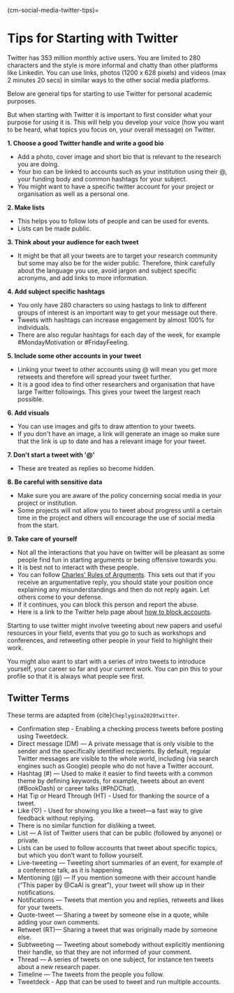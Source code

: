 (cm-social-media-twitter-tips)=
# Tips for Starting with Twitter

Twitter has 353 million monthly active users.
You are limited to 280 characters and the style is more informal and chatty than other platforms like Linkedin.
You can use links, photos (1200 x 628 pixels) and videos (max 2 minutes 20 secs) in similar ways to the other social media platforms.

Below are general tips for starting to use Twitter for personal academic purposes.

But when starting with Twitter it is important to first consider what your purpose for using it is.
This will help you develop your voice (how you want to be heard, what topics you focus on, your overall message) on Twitter.

**1. Choose a good Twitter handle and write a good bio**

* Add a photo, cover image and short bio that is relevant to the research you are doing.
* Your bio can be linked to accounts such as your institution using their @, your funding body and common hashtags for your subject.
* You might want to have a specific twitter account for your project or organisation as well as a personal one.

**2. Make lists**

* This helps you to follow lots of people and can be used for events.
* Lists can be made public.

**3. Think about your audience for each tweet**

* It might be that all your tweets are to target your research community but some may also be for the wider public.
Therefore, think carefully about the language you use, avoid jargon and subject specific acronyms, and add links to more information.

**4. Add subject specific hashtags**

* You only have 280 characters so using hastags to link to different groups of interest is an important way to get your message out there.
* Tweets with hashtags can increase engagement by almost 100% for individuals.
* There are also regular hashtags for each day of the week, for example #MondayMotivation or #FridayFeeling.

**5. Include some other accounts in your tweet**

* Linking your tweet to other accounts using @ will mean you get more retweets and therefore will spread your tweet further.
* It is a good idea to find other researchers and organisation that have large Twitter followings.
This gives your tweet the largest reach possible.

**6. Add visuals**

* You can use images and gifs to draw attention to your tweets.
* If you don't have an image, a link will generate an image so make sure that the link is up to date and has a relevant image for your tweet.

**7. Don't start a tweet with '@'**

* These are treated as replies so become hidden.

**8. Be careful with sensitive data**

* Make sure you are aware of the policy concerning social media in your project or institution.
* Some projects will not allow you to tweet about progress until a certain time in the project and others will encourage the use of social media from the start.

**9. Take care of yourself**

* Not all the interactions that you have on twitter will be pleasant as some people find fun in starting arguments or being offensive towards you.
* It is best not to interact with these people.
* You can follow [Charles' Rules of Arguments](https://geekfeminism.wikia.org/wiki/Charles%27_Rules_of_Argument).
This sets out that if you receive an argumentative reply, you should state your position once explaining any misunderstandings and then do not reply again.
Let others come to your defense.
* If it continues, you can block this person and report the abuse.
* Here is a link to the Twitter help page about [how to block accounts](https://help.twitter.com/en/using-twitter/blocking-and-unblocking-accounts).

Starting to use twitter might involve tweeting about new papers and useful resources in your field, events that you go to such as workshops and conferences, and retweeting other people in your field to highlight their work.

You might also want to start with a series of intro tweets to introduce yourself, your career so far and your current work.
You can pin this to your profile so that it is always what people see first.


## Twitter Terms

These terms are adapted from {cite}`Cheplygina2020twitter`.

* Confirmation step - Enabling a checking process tweets before posting using Tweetdeck.
* Direct message (DM) — A private message that is only visible to the sender and the specifically identified recipients.
By default, regular Twitter messages are visible to the whole world, including (via search engines such as Google) people who do not have a Twitter account.
* Hashtag (#) — Used to make it easier to find tweets with a common theme by defining keywords, for example, tweets about an event (#BookDash) or career talks (#PhDChat).
* Hat Tip or Heard Through (HT) - Used for thanking the source of a tweet.
* Like (♡) - Used for showing you like a tweet—a fast way to give feedback without replying.
* There is no similar function for disliking a tweet.
* List — A list of Twitter users that can be public (followed by anyone) or private.
* Lists can be used to follow accounts that tweet about specific topics, but which you don’t want to follow yourself.
* Live-tweeting — Tweeting short summaries of an event, for example of a conference talk, as it is happening.
* Mentioning (@) — If you mention someone with their account handle (“This paper by @CaAl is great”), your tweet will show up in their notifications.
* Notifications — Tweets that mention you and replies, retweets and likes for your tweets.
* Quote-tweet — Sharing a tweet by someone else in a quote, while adding your own comments.
* Retweet (RT)— Sharing a tweet that was originally made by someone else.
* Subtweeting — Tweeting about somebody without explicitly mentioning their handle, so that they are not informed of your comment.
* Thread — A series of tweets on one subject, for instance ten tweets about a new research paper.
* Timeline — The tweets from the people you follow.
* Tweetdeck - App that can be used to tweet and run multiple accounts.
